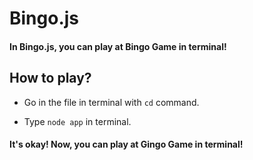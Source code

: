 # Bingo.js

#### In Bingo.js, you can play at Bingo Game in terminal!

## How to play?

* Go in the file in terminal with `cd` command.

* Type `node app` in terminal.

#### It's okay! Now, you can play at Gingo Game in terminal!
